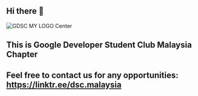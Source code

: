 ## Hi there 👋
![GDSC MY LOGO Center](https://user-images.githubusercontent.com/104991441/166931258-b276b6b0-fcef-4969-83db-1bac912af73e.png)

## This is Google Developer Student Club Malaysia Chapter 
## Feel free to contact us for any opportunities: https://linktr.ee/dsc.malaysia 
<!--

**Here are some ideas to get you started:**

🙋‍♀️ A short introduction - what is your organization all about?
🌈 Contribution guidelines - how can the community get involved?
👩‍💻 Useful resources - where can the community find your docs? Is there anything else the community should know?
🍿 Fun facts - what does your team eat for breakfast?
🧙 Remember, you can do mighty things with the power of [Markdown](https://docs.github.com/github/writing-on-github/getting-started-with-writing-and-formatting-on-github/basic-writing-and-formatting-syntax)
-->
